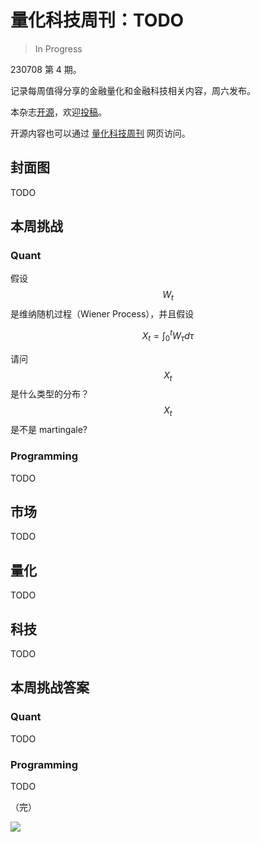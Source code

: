 # 量化科技周刊：TODO

> In Progress

230708 第 4 期。

记录每周值得分享的金融量化和金融科技相关内容，周六发布。

本杂志[开源](https://github.com/Midtown-Innovation/quantech-weekly.git "开源地址")，欢迎[投稿](https://github.com/Midtown-Innovation/quantech-weekly/issues "投稿")。

开源内容也可以通过 [量化科技周刊](https://midtown.gitbook.io/quantech "量化科技周刊") 网页访问。

## 封面图

TODO

## 本周挑战

### Quant

假设 $$ W_{t} $$ 是维纳随机过程（Wiener Process），并且假设

$$
X_{t} = \int_{0}^{t}W_{\tau} d \tau
$$

请问 $$X_{t}$$ 是什么类型的分布？$$X_{t}$$ 是不是 martingale?

### Programming

TODO

## 市场

TODO

## 量化

TODO

## 科技

TODO

## 本周挑战答案

### Quant

TODO

### Programming

TODO

（完）

![](https://raw.githubusercontent.com/Midtown-Innovation/quantech-weekly/main/resource/wechat.png)


